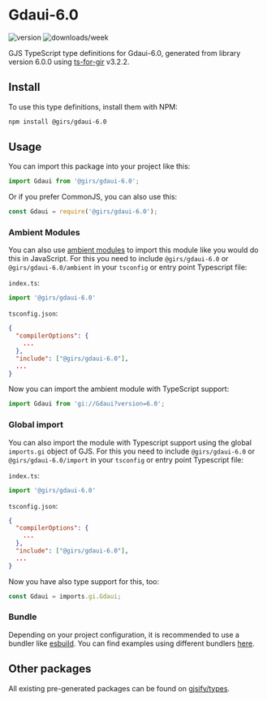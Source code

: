
# Gdaui-6.0

![version](https://img.shields.io/npm/v/@girs/gdaui-6.0)
![downloads/week](https://img.shields.io/npm/dw/@girs/gdaui-6.0)


GJS TypeScript type definitions for Gdaui-6.0, generated from library version 6.0.0 using [ts-for-gir](https://github.com/gjsify/ts-for-gir) v3.2.2.


## Install

To use this type definitions, install them with NPM:
```bash
npm install @girs/gdaui-6.0
```

## Usage

You can import this package into your project like this:
```ts
import Gdaui from '@girs/gdaui-6.0';
```

Or if you prefer CommonJS, you can also use this:
```ts
const Gdaui = require('@girs/gdaui-6.0');
```

### Ambient Modules

You can also use [ambient modules](https://github.com/gjsify/ts-for-gir/tree/main/packages/cli#ambient-modules) to import this module like you would do this in JavaScript.
For this you need to include `@girs/gdaui-6.0` or `@girs/gdaui-6.0/ambient` in your `tsconfig` or entry point Typescript file:

`index.ts`:
```ts
import '@girs/gdaui-6.0'
```

`tsconfig.json`:
```json
{
  "compilerOptions": {
    ...
  },
  "include": ["@girs/gdaui-6.0"],
  ...
}
```

Now you can import the ambient module with TypeScript support: 

```ts
import Gdaui from 'gi://Gdaui?version=6.0';
```

### Global import

You can also import the module with Typescript support using the global `imports.gi` object of GJS.
For this you need to include `@girs/gdaui-6.0` or `@girs/gdaui-6.0/import` in your `tsconfig` or entry point Typescript file:

`index.ts`:
```ts
import '@girs/gdaui-6.0'
```

`tsconfig.json`:
```json
{
  "compilerOptions": {
    ...
  },
  "include": ["@girs/gdaui-6.0"],
  ...
}
```

Now you have also type support for this, too:

```ts
const Gdaui = imports.gi.Gdaui;
```

### Bundle

Depending on your project configuration, it is recommended to use a bundler like [esbuild](https://esbuild.github.io/). You can find examples using different bundlers [here](https://github.com/gjsify/ts-for-gir/tree/main/examples).

## Other packages

All existing pre-generated packages can be found on [gjsify/types](https://github.com/gjsify/types).

